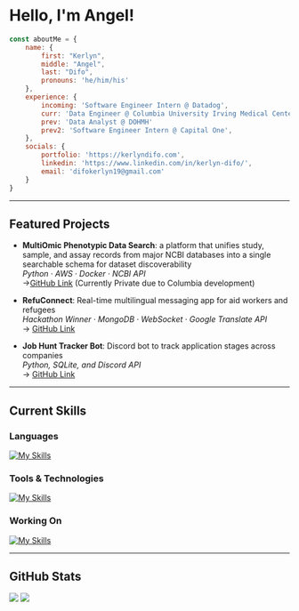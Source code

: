 # Hello, I'm Angel! 

```javascript
const aboutMe = {
    name: {
        first: "Kerlyn",
        middle: "Angel",
        last: "Difo",
        pronouns: 'he/him/his'
    },
    experience: {
        incoming: 'Software Engineer Intern @ Datadog',
        curr: 'Data Engineer @ Columbia University Irving Medical Center',
        prev: 'Data Analyst @ DOHMH'
        prev2: 'Software Engineer Intern @ Capital One',
    },
    socials: {
        portfolio: 'https://kerlyndifo.com',
        linkedin: 'https://www.linkedin.com/in/kerlyn-difo/',
        email: 'difokerlyn19@gmail.com'
    }
}
```

---

## Featured Projects

- **MultiOmic Phenotypic Data Search**: a platform that unifies study, sample, and assay records from major NCBI databases into a single searchable schema for dataset discoverability  
*Python · AWS · Docker · NCBI API*  
 →[GitHub Link](https://github.com/KerlynD/MultiOmic_Phenotypic_Data_Search) (Currently Private due to Columbia development)

- **RefuConnect**: Real-time multilingual messaging app for aid workers and refugees  
  *Hackathon Winner · MongoDB · WebSocket · Google Translate API*  
  → [GitHub Link](https://github.com/ehab20011/p-hacks)

- **Job Hunt Tracker Bot**: Discord bot to track application stages across companies  
  *Python, SQLite, and Discord API*  
  → [GitHub Link](https://github.com/KerlynD/discord-job-tracker-bot)

---

## Current Skills

### Languages
[![My Skills](https://skillicons.dev/icons?i=py,ts,js,java,cpp,r)](https://skillicons.dev)

### Tools & Technologies
[![My Skills](https://skillicons.dev/icons?i=aws,mongodb,postgres,sqlite,docker,react,nextjs,vercel)](https://skillicons.dev)

### Working On
[![My Skills](https://skillicons.dev/icons?i=go,spring,rust)](https://skillicons.dev)

---

## GitHub Stats

<p align="left">
  <img src="https://github-readme-stats.vercel.app/api?username=KerlynD&show_icons=true&theme=gruvbox&hide=prs" />
  <img src="https://github-readme-stats.vercel.app/api/top-langs/?username=KerlynD&layout=compact&theme=gruvbox" />
</p>

